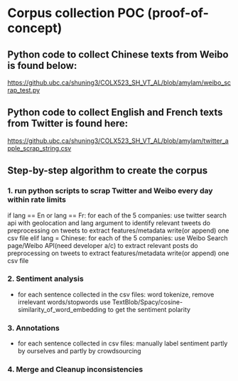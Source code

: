 # Corpus collection POC (proof-of-concept)

## Python code to collect Chinese texts from Weibo is found below:

https://github.ubc.ca/shuning3/COLX523_SH_VT_AL/blob/amylam/weibo_scrap_test.py

## Python code to collect English and French texts from Twitter is found here: 

https://github.ubc.ca/shuning3/COLX523_SH_VT_AL/blob/amylam/twitter_apple_scrap_string.csv

## Step-by-step algorithm to create the corpus

### 1. run python scripts to scrap Twitter and Weibo every day within rate limits
 if lang == En or lang == Fr:
      for each of the 5 companies:
             use twitter search api with geolocation and lang argument to identify relevant tweets
             do preprocessing on tweets to extract features/metadata 
             write(or append) one csv file 
  elif lang = Chinese:
            for each of the 5 companies:
             use Weibo Search page/Weibo API(need developer a/c) to extract relevant posts
             do preprocessing on tweets to extract features/metadata 
             write(or append) one csv file 

### 2. Sentiment analysis
- for each sentence collected in the csv files:
       word tokenize, remove irrelevant words/stopwords
       use TextBlob/Spacy/cosine-similarity_of_word_embedding to get the sentiment polarity

### 3. Annotations
- for each sentence collected in csv files:
      manually label sentiment partly by ourselves and partly by crowdsourcing

### 4. Merge and Cleanup inconsistencies

